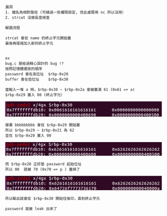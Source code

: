  ```
 漏洞
 1. 檔名為相對路徑 (可繞過一些權限設定, 但此處需用 nc 所以沒用）
 2. strcat 沒做長度檢查
    
解題流程

strcat 會從 name 的終止字元開始蓋
最後再尾端加入新的終止字元


ex
bug.c 是經過精心設計的 bug !?
按照記憶體擺放的順序
password 會在高位址  $rbp-0x20
buffer 會在低位址    $rbp-0x30

當輸入一堆 a 時，$rbp-0x30 ~ $rbp-0x2a 會被塞滿 61 (0x61 => a)
$rbp-0x29 塞入 00 (終止字元）
```

![image](https://github.com/dreamisadream/CTF/blob/master/picoCTF2018/leak-me/leakme1.png)
```
接著 bbbbbbbbb 會從 $rbp-0x29 開始塞
所以 $rbp-0x29 ~ $rbp-0x21 為 62
並在 $rbp-0x20 塞入 00
```
![image](https://github.com/dreamisadream/CTF/blob/master/picoCTF2018/leak-me/leakme2.png)
```
而 $rbp-0x20 正好是 password 起始位址
所以 00  就被 70 (0x70 => p ) 蓋掉了
```
![image](https://github.com/dreamisadream/CTF/blob/master/picoCTF2018/leak-me/leakme3.png)

```
所以輸出就會從 $rbp-0x30 開始往後印，直到終止字元

password 就被 leak 出來了

 
 ```

